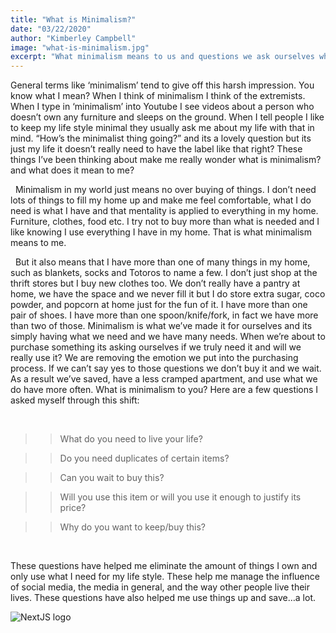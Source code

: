```yaml
---
title: "What is Minimalism?"
date: "03/22/2020"
author: "Kimberley Campbell"
image: "what-is-minimalism.jpg"
excerpt: "What minimalism means to us and questions we ask ourselves when making purchases Read More →"
---
```


General terms like ‘minimalism’ tend to give off this harsh impression. You know what I mean? When I think of minimalism I think of the extremists. When I type in ‘minimalism’ into Youtube I see videos about a person who doesn’t own any furniture and sleeps on the ground. When I tell people I like to keep my life style minimal they usually ask me about my life with that in mind. “How’s the minimalist thing going?” and its a lovely question but its just my life it doesn’t really need to have the label like that right? These things I’ve been thinking about make me really wonder what is minimalism? and what does it mean to me?

&nbsp;
Minimalism in my world just means no over buying of things. I don’t need lots of things to fill my home up and make me feel comfortable, what I do need is what I have and that mentality is applied to everything in my home. Furniture, clothes, food etc. I try not to buy more than what is needed and I like knowing I use everything I have in my home. That is what minimalism means to me.

&nbsp;
But it also means that I have more than one of many things in my home, such as blankets, socks and Totoros to name a few. I don’t just shop at the thrift stores but I buy new clothes too. We don’t really have a pantry at home, we have the space and we never fill it but I do store extra sugar, coco powder, and popcorn at home just for the fun of it. I have more than one pair of shoes. I have more than one spoon/knife/fork, in fact we have more than two of those. Minimalism is what we’ve made it for ourselves and its simply having what we need and we have many needs. When we’re about to purchase something its asking ourselves if we truly need it and will we really use it? We are removing the emotion we put into the purchasing process. If we can’t say yes to those questions we don’t buy it and we wait. As a result we’ve saved, have a less cramped apartment, and use what we do have more often. What is minimalism to you? Here are a few questions I asked myself through this shift:

&nbsp;

> > What do you need to live your life?

> > Do you need duplicates of certain items?

> > Can you wait to buy this?

> > Will you use this item or will you use it enough to justify its price?

> > Why do you want to keep/buy this?

&nbsp;

These questions have helped me eliminate the amount of things I own and only use what I need for my life style. These help me manage the influence of social media, the media in general, and the way other people live their lives. These questions have also helped me use things up and save…a lot.

![NextJS logo](jiro.jpg)
